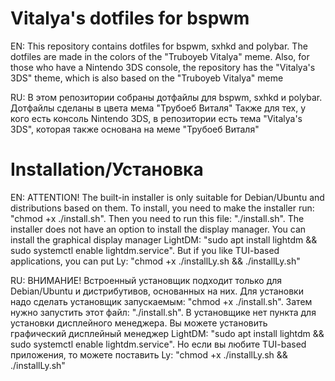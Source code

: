 # Vitalya's dotfiles for bspwm

EN: This repository contains dotfiles for bspwm, sxhkd and polybar. The dotfiles are made in the colors of the "Truboyeb Vitalya" meme. Also, for those who have a Nintendo 3DS console, the repository has the "Vitalya's 3DS" theme, which is also based on the "Truboyeb Vitalya" meme

RU: В этом репозитории собраны дотфайлы для bspwm, sxhkd и polybar. Дотфайлы сделаны в цвета мема "Трубоеб Виталя" Также для тех, у кого есть консоль Nintendo 3DS, в репозитории есть тема "Vitalya's 3DS", которая также основана на меме "Трубоеб Виталя"

# Installation/Установка

EN: ATTENTION! The built-in installer is only suitable for Debian/Ubuntu and distributions based on them.
To install, you need to make the installer run: "chmod +x ./install.sh".
Then you need to run this file: "./install.sh".
The installer does not have an option to install the display manager. You can install the graphical display manager LightDM: "sudo apt install lightdm && sudo systemctl enable lightdm.service". But if you like TUI-based applications, you can put Ly: "chmod +x ./installLy.sh && ./installLy.sh"

RU: ВНИМАНИЕ! Встроенный установщик подходит только для Debian/Ubuntu и дистрибутивов, основанных на них.
Для установки надо сделать установщик запускаемым: "chmod +x ./install.sh".
Затем нужно запустить этот файл: "./install.sh".
В установщике нет пункта для установки дисплейного менеджера. Вы можете установить графический дисплейный менеджер LightDM: "sudo apt install lightdm && sudo systemctl enable lightdm.service". Но если вы любите TUI-based приложения, то можете поставить Ly: "chmod +x ./installLy.sh && ./installLy.sh"
